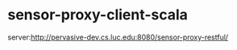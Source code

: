 sensor-proxy-client-scala
============

server:http://pervasive-dev.cs.luc.edu:8080/sensor-proxy-restful/
